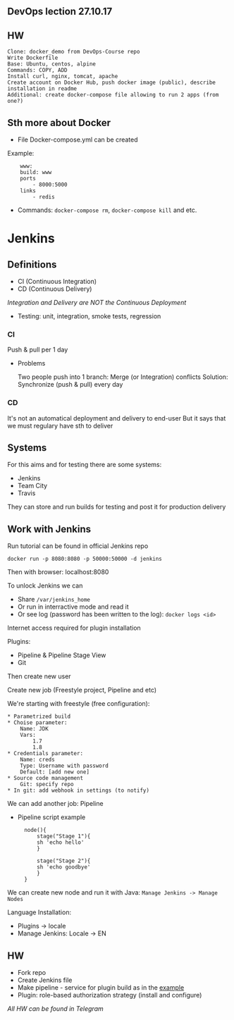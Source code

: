 ## DevOps lection 27.10.17

## HW

	Clone: docker_demo from DevOps-Course repo
	Write Dockerfile
	Base: Ubuntu, centos, alpine
	Commands: COPY, ADD
	Install curl, nginx, tomcat, apache
	Create account on Docker Hub, push docker image (public), describe installation in readme
	Additional: create docker-compose file allowing to run 2 apps (from one?)

## Sth more about Docker

* File Docker-compose.yml can be created

Example:

		www:
		build: www
		ports
			- 8000:5000
		links
			- redis

* Commands: `docker-compose rm`, `docker-compose kill` and etc.

# Jenkins

## Definitions

* CI (Continuous Integration)
* CD (Continuous Delivery)

*Integration and Delivery are NOT the Continuous Deployment*

* Testing: unit, integration, smoke tests, regression 

### CI

Push & pull per 1 day

* Problems

	Two people push into 1 branch: Merge (or Integration) conflicts
	Solution: Synchronize (push & pull) every day

### CD

It's not an automatical deployment and delivery to end-user
But it says that we must regulary have sth to deliver

## Systems

For this aims and for testing there are some systems:

* Jenkins
* Team City
* Travis

They can store and run builds for testing and post it for production delivery

## Work with Jenkins

Run tutorial can be found in official Jenkins repo

	docker run -p 8080:8080 -p 50000:50000 -d jenkins

Then with browser: localhost:8080

To unlock Jenkins we can

* Share `/var/jenkins_home`
* Or run in interractive mode and read it
* Or see log (password has been written to the log): `docker logs <id>`

Internet access required for plugin installation

Plugins:

* Pipeline & Pipeline Stage View
* Git

Then create new user

Create new job (Freestyle project, Pipeline and etc)

We're starting with freestyle (free configuration):
	
	* Parametrized build
	* Choise parameter: 
		Name: JDK
		Vars:
			1.7
			1.8
	* Credentials parameter:
		Name: creds
		Type: Username with password
		Default: [add new one]
	* Source code management
		Git: specify repo	
	* In git: add webhook in settings (to notify)

We can add another job: Pipeline

* Pipeline script example

		node(){
		    stage("Stage 1"){
			sh 'echo hello'
		    }

		    stage("Stage 2"){
			sh 'echo goodbye'
		    }
		}

We can create new node and run it with Java: `Manage Jenkins -> Manage Nodes`

Language Installation: 

* Plugins -> locale
* Manage Jenkins: Locale -> EN

## HW

* Fork repo
* Create Jenkins file
* Make pipeline - service for plugin build as in the [example](https://github.com/jenkinsci/robot-plugin)
* Plugin: role-based authorization strategy (install and configure)

*All HW can be found in Telegram*
